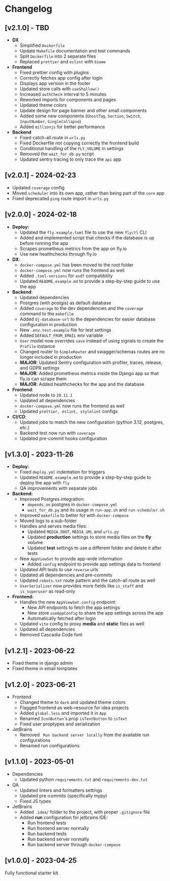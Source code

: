 # Changelog

## [v2.1.0] - TBD

- **DX**
  - Simplified `Dockerfile`
  - Update `Makefile` documentation and test commands
  - Split `Dockerfile` into 2 separate files
  - Replaced `prettier` and `eslint` with `biome`
- **Frontend**
  - Fixed prettier config with plugins
  - Correctly fetches app config after login
  - Displays app version in the footer
  - Updated store calls with `useShallow()`
  - Increased `authCheck` interval to 5 minutes
  - Reworked imports for components and pages
  - Updated theme colors
  - Update design for page banner and other small components
  - Added some new components (`GhostTag`, `Section`, `Switch`, `InputNumber`, `SingleCollapse`)
  - Added `millionjs` for better performance
- **Backend**
  - Fixed catch-all route in `urls.py`
  - Fixed Dockerfile not copying correctly the frontend build
  - Conditional handling of the `FLY_VOLUME` in settings
  - Removed the `wait_for_db.py` script
  - Updated sentry tracing to only trace the `api` app

## [v2.0.1] - 2024-02-23

- Updated `coverage` config
- Moved `scheduler` into its own app, rather than being part of the `core` app
- Fixed deprecated `ping` route import in `urls.py`

## [v2.0.0] - 2024-02-18

- **Deploy:**
    - Updated the `fly.example.toml` file to use the new `flyctl` CLI
    - Added and implemented script that checks if the database is up before running the app
    - Scrapes prometheus metrics from the app on fly.io
    - Use new healthchecks through fly.io
- **DX**:
    - `docker-compose.yml` has been moved to the root folder
    - `docker-compose.yml` now runs the frontend as well
    - Added `.tool-versions` for `asdf` compatibility
    - Updated `README.example.md` to provide a step-by-step guide to use the app
- **Backend**:
    - Updated dependencies
    - Postgres (with postgis) as default database
    - Added `coverage` to the dev dependencies and the `coverage` command to the `makefile`
    - Added `dj-database-url` to the dependencies for easier database configuration in production
    - New `.env.test.example` file for test settings
    - Added `DEFAULT_FROM_EMAIL` env variable
    - `User` model now overrides `save` instead of using signals to create the `Profile` instance
    - Changed router to `SimpleRouter` and swagger/schemas routes are no longer included in production
    - **MAJOR**: Updated Sentry configuration with profiler, traces, release, and GDPR settings
    - **MAJOR**: Added prometheus metrics inside the Django app so that fly.io can scrape them
    - **MAJOR**: Added healthchecks for the app and the database
- **Frontend**:
    - Updated node to `20.11.1`
    - Updated all dependencies
    - `docker-compose.yml` now runs the frontend as well
    - Updated `prettier, eslint, stylelint` configs
- **CI/CD**:
    - Updated jobs to match the new configuration (python 3.12, postgres, etc.)
    - Backend test now run with `coverage`
    - Updated pre-commit hooks configuration

## [v1.3.0] - 2023-11-26

- **Deploy:**
    - Fixed `deploy.yml` indentation for triggers
    - Updated `README.example.md` to provide a step-by-step guide to deploy the app with `fly`
    - QA improvements with separate jobs
- **Backend:**
    - Improved Postgres integration:
        - `depends_on` postgres in `docker-compose.yml`
        - `wait_for_db.py` and its usage in `run-app.sh` and `run-scheduler.sh`
    - Improved `makefile` to better for with `docker-compose`
    - Moved logs to a sub-folder
    - Handles and serves media files:
        - Updated `MEDIA_ROOT`, `MEDIA_URL` and `urls.py`
        - Updated **production** settings to store media files on the **fly** volume
        - Updated **test** settings to use a different folder and delete it after tests
    - New `AppViewSet` to provide app-wide information
        - Added `config` endpoint to provide app settings data to frontend
    - Updated API tests to use `reverse` urls
    - Updated all dependencies and pre-commits
    - Updated `robots.txt` route pattern and the catch-all route as well
    - `UserSerializer` now provides more fields like `is_staff` and `is_superuser` as read-only
- **Frontend:**
    - Handles the new `AppViewSet.config` endpoint:
        - New API endpoints to fetch the app settings
        - New store `useAppConfig` to share the app settings across the app
        - Automatically fetched after login
    - Updated `vite` config to proxy **media** and **static** files as well
    - Updated all dependencies
    - Removed Cascadia Code font

## [v1.2.1] - 2023-06-22

- Fixed theme in django admin
- Fixed theme in email templates

## [v1.2.0] - 2023-06-21

- Frontend
    - Changed theme to `dark` and updated theme colors
    - Flagged frontend as web-resource for idea projects
    - Added `global.less` and imported it in `App`
    - Renamed `IconButton`'s prop `isTextButton` to `isText`
    - Fixed user proptypes and serialization
- JetBrains
    - Removed ` Run backend server locally` from the available run configurations
    - Renamed run configurations

## [v1.1.0] - 2023-05-01

- Dependencies
    - Updated python `requirements.txt` and `requirements-dev.txt`
- QA
    - Updated linters and formatters settings
    - Updated pre-commits (specifically mypy)
    - Fixed JS types
- JetBrains
    - Added `.idea/` folder to the project, with proper `.gitignore` file
    - Added **run** configuration for jetbrains IDE:
        - Run frontend tests
        - Run frontend server normally
        - Run backend tests
        - Run backend server normally
        - Run backend server through `docker-compose`

## [v1.0.0] - 2023-04-25

Fully functional starter kit.
